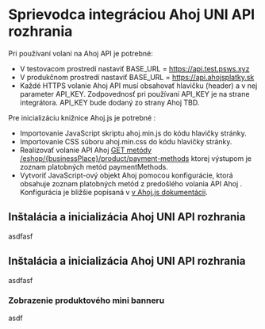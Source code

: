 # Sprievodca integráciou Ahoj UNI API rozhrania

Pri používaní volaní na Ahoj API je potrebné:
* V testovacom prostredí nastaviť BASE_URL = https://api.test.psws.xyz
* V produkčnom prostredí nastaviť BASE_URL = https://api.ahojsplatky.sk
* Každé HTTPS volanie Ahoj API musí obsahovať hlavičku (header) a v nej parameter API_KEY. Zodpovednosť pri používaní API_KEY je na strane integrátora. API_KEY bude dodaný zo strany Ahoj TBD. 

Pre inicializáciu knižnice Ahoj.js je potrebné :
* Importovanie JavaScript skriptu ahoj.min.js do kódu hlavičky stránky.
* Importovanie CSS súboru ahoj.min.css do kódu hlavičky stránky.
* Realizovať volanie API Ahoj [GET metódy /eshop/{businessPlace}/product/payment-methods](/) ktorej výstupom je zoznam platobných metód paymentMethods. 
* Vytvoriť JavaScript-ový objekt Ahoj pomocou konfigurácie, ktorá obsahuje zoznam platobných metód z predošlého volania API Ahoj . Konfigurácia je bližšie popísaná v [v Ahoj.js dokumentácii](https://gitlab.com/webgate/uni_plugin/-/tree/develop/public/docs). 


## Inštalácia a inicializácia Ahoj UNI API rozhrania
asdfasf

## Inštalácia a inicializácia Ahoj UNI API rozhrania
asdfasf

### Zobrazenie produktového mini banneru
asdf